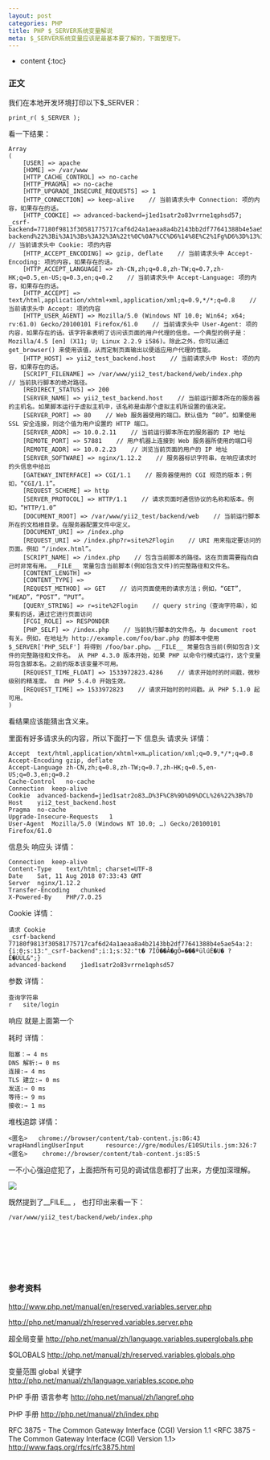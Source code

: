 ```yaml
---
layout: post
categories: PHP
title: PHP $_SERVER系统变量解说
meta: $_SERVER系统变量应该是最基本要了解的，下面整理下。
---
```

* content
{:toc}

### 正文

我们在本地开发环境打印以下$_SERVER：

```
print_r( $_SERVER );
```

看一下结果：
```
Array
(
    [USER] => apache
    [HOME] => /var/www
    [HTTP_CACHE_CONTROL] => no-cache
    [HTTP_PRAGMA] => no-cache
    [HTTP_UPGRADE_INSECURE_REQUESTS] => 1
    [HTTP_CONNECTION] => keep-alive    // 当前请求头中 Connection: 项的内容，如果存在的话。
    [HTTP_COOKIE] => advanced-backend=j1ed1satr2o83vrrne1qphsd57; _csrf-backend=77180f9813f30581775717caf6d24a1aeaa8a4b2143bb2df77641388b4e5ae54a%3A2%3A%7Bi%3A0%3Bs%3A13%3A%22_csrf-backend%22%3Bi%3A1%3Bs%3A32%3A%22t%0C%0A7%CC%D6%14%8E%C2%1Fg%D6%3D%13%1F%1C%AA%FCl%FA%C9%84U%11%0D%3F%C8%9D%D9%DCL%26%22%3B%7D    // 当前请求头中 Cookie: 项的内容
    [HTTP_ACCEPT_ENCODING] => gzip, deflate    // 当前请求头中 Accept-Encoding: 项的内容，如果存在的话。
    [HTTP_ACCEPT_LANGUAGE] => zh-CN,zh;q=0.8,zh-TW;q=0.7,zh-HK;q=0.5,en-US;q=0.3,en;q=0.2    // 当前请求头中 Accept-Language: 项的内容，如果存在的话。
    [HTTP_ACCEPT] => text/html,application/xhtml+xml,application/xml;q=0.9,*/*;q=0.8    // 当前请求头中 Accept: 项的内容
    [HTTP_USER_AGENT] => Mozilla/5.0 (Windows NT 10.0; Win64; x64; rv:61.0) Gecko/20100101 Firefox/61.0    // 当前请求头中 User-Agent: 项的内容，如果存在的话。该字符串表明了访问该页面的用户代理的信息。一个典型的例子是：Mozilla/4.5 [en] (X11; U; Linux 2.2.9 i586)。除此之外，你可以通过 get_browser() 来使用该值，从而定制页面输出以便适应用户代理的性能。
    [HTTP_HOST] => yii2_test_backend.host    // 当前请求头中 Host: 项的内容，如果存在的话。 
    [SCRIPT_FILENAME] => /var/www/yii2_test/backend/web/index.php    // 当前执行脚本的绝对路径。 
    [REDIRECT_STATUS] => 200
    [SERVER_NAME] => yii2_test_backend.host    // 当前运行脚本所在的服务器的主机名。如果脚本运行于虚拟主机中，该名称是由那个虚拟主机所设置的值决定。 
    [SERVER_PORT] => 80    // Web 服务器使用的端口。默认值为 “80”。如果使用 SSL 安全连接，则这个值为用户设置的 HTTP 端口。 
    [SERVER_ADDR] => 10.0.2.11    // 当前运行脚本所在的服务器的 IP 地址
    [REMOTE_PORT] => 57881    // 用户机器上连接到 Web 服务器所使用的端口号
    [REMOTE_ADDR] => 10.0.2.23    // 浏览当前页面的用户的 IP 地址
    [SERVER_SOFTWARE] => nginx/1.12.2    // 服务器标识字符串，在响应请求时的头信息中给出
    [GATEWAY_INTERFACE] => CGI/1.1    // 服务器使用的 CGI 规范的版本；例如，“CGI/1.1”。 
    [REQUEST_SCHEME] => http  
    [SERVER_PROTOCOL] => HTTP/1.1    // 请求页面时通信协议的名称和版本。例如，“HTTP/1.0”
    [DOCUMENT_ROOT] => /var/www/yii2_test/backend/web    // 当前运行脚本所在的文档根目录。在服务器配置文件中定义。
    [DOCUMENT_URI] => /index.php
    [REQUEST_URI] => /index.php?r=site%2Flogin    // URI 用来指定要访问的页面。例如 “/index.html”。 
    [SCRIPT_NAME] => /index.php    // 包含当前脚本的路径。这在页面需要指向自己时非常有用。__FILE__ 常量包含当前脚本(例如包含文件)的完整路径和文件名。 
    [CONTENT_LENGTH] => 
    [CONTENT_TYPE] => 
    [REQUEST_METHOD] => GET    // 访问页面使用的请求方法；例如，“GET”, “HEAD”，“POST”，“PUT”。
    [QUERY_STRING] => r=site%2Flogin    // query string（查询字符串），如果有的话，通过它进行页面访问
    [FCGI_ROLE] => RESPONDER
    [PHP_SELF] => /index.php    // 当前执行脚本的文件名，与 document root 有关。例如，在地址为 http://example.com/foo/bar.php 的脚本中使用 $_SERVER['PHP_SELF'] 将得到 /foo/bar.php。__FILE__ 常量包含当前(例如包含)文件的完整路径和文件名。 从 PHP 4.3.0 版本开始，如果 PHP 以命令行模式运行，这个变量将包含脚本名。之前的版本该变量不可用。
    [REQUEST_TIME_FLOAT] => 1533972823.4286    // 请求开始时的时间戳，微秒级别的精准度。 自 PHP 5.4.0 开始生效。 
    [REQUEST_TIME] => 1533972823    // 请求开始时的时间戳。从 PHP 5.1.0 起可用。
)
```

看结果应该能猜出含义来。

里面有好多请求头的内容，所以下面打一下 信息头 请求头 详情：
```
Accept	text/html,application/xhtml+xm…plication/xml;q=0.9,*/*;q=0.8
Accept-Encoding	gzip, deflate
Accept-Language	zh-CN,zh;q=0.8,zh-TW;q=0.7,zh-HK;q=0.5,en-US;q=0.3,en;q=0.2
Cache-Control	no-cache
Connection	keep-alive
Cookie	advanced-backend=j1ed1satr2o83…D%3F%C8%9D%D9%DCL%26%22%3B%7D
Host	yii2_test_backend.host
Pragma	no-cache
Upgrade-Insecure-Requests	1
User-Agent	Mozilla/5.0 (Windows NT 10.0; …) Gecko/20100101 Firefox/61.0
```

信息头 响应头 详情：
```
Connection	keep-alive
Content-Type	text/html; charset=UTF-8
Date	Sat, 11 Aug 2018 07:33:43 GMT
Server	nginx/1.12.2
Transfer-Encoding	chunked
X-Powered-By	PHP/7.0.25
```

Cookie	详情：
```
请求 Cookie	
_csrf-backend	77180f9813f30581775717caf6d24a1aeaa8a4b2143bb2df77641388b4e5ae54a:2:{i:0;s:13:"_csrf-backend";i:1;s:32:"t� 7ÌÖ��Â�gÖ=���ªülúÉ�U� ?È�ÙÜL&";}
advanced-backend	j1ed1satr2o83vrrne1qphsd57
```

参数 详情：
```
查询字符串	
r	site/login
```

响应 就是上面第一个

耗时 详情：
```
阻塞：→ 4 ms
DNS 解析:→ 0 ms
连接:→ 4 ms
TLS 建立:→ 0 ms
发送:→ 0 ms
等待:→ 9 ms
接收:→ 1 ms
```

堆栈追踪 详情：
```
<匿名>   chrome://browser/content/tab-content.js:86:43
wrapHandlingUserInput      resource://gre/modules/E10SUtils.jsm:326:7
<匿名>    chrome://browser/content/tab-content.js:85:5
```

一不小心强迫症犯了，上面把所有可见的调试信息都打了出来，方便加深理解。

![](http://s10.sinaimg.cn/mw690/001XbchKzy7mKlUUlJfe9&690)


既然提到了__FILE__ ， 也打印出来看一下：
```
/var/www/yii2_test/backend/web/index.php
```

<br/><br/><br/><br/><br/>
### 参考资料

<http://www.php.net/manual/en/reserved.variables.server.php>

<http://php.net/manual/zh/reserved.variables.server.php>

超全局变量 <http://php.net/manual/zh/language.variables.superglobals.php>

$GLOBALS  <http://php.net/manual/zh/reserved.variables.globals.php>

变量范围 global 关键字 <http://php.net/manual/zh/language.variables.scope.php> 

PHP 手册 语言参考 <http://php.net/manual/zh/langref.php>

PHP 手册 <http://php.net/manual/zh/index.php>

RFC 3875 - The Common Gateway Interface (CGI) Version 1.1 <RFC 3875 - The Common Gateway Interface (CGI) Version 1.1>  <http://www.faqs.org/rfcs/rfc3875.html>